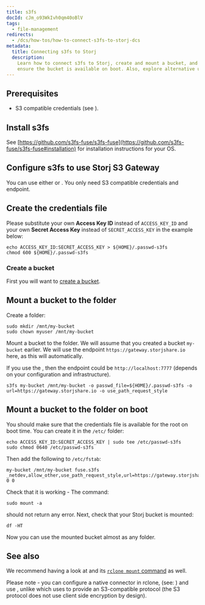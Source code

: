 ```yaml
---
title: s3fs
docId: cJm_o93WkIvh0qm40oBlV
tags:
  - file-management
redirects:
  - /dcs/how-tos/how-to-connect-s3fs-to-storj-dcs
metadata:
  title: Connecting s3fs to Storj
  description:
    Learn how to connect s3fs to Storj, create and mount a bucket, and
    ensure the bucket is available on boot. Also, explore alternative uses with rclone.
---
```


## Prerequisites

- S3 compatible credentials (see [](docId:AsyYcUJFbO1JI8-Tu8tW3)).

## Install s3fs

See [https://github.com/s3fs-fuse/s3fs-fuse](https://github.com/s3fs-fuse/s3fs-fuse#installation) for installation instructions for your OS.

## Configure s3fs to use Storj S3 Gateway

You can use either [](docId:EGM8O-1xt2Az03eBWT8Rf) or [](docId:yYCzPT8HHcbEZZMvfoCFa). You only need S3 compatible credentials and endpoint.

## Create the credentials file

Please substitute your own **Access Key ID** instead of `ACCESS_KEY_ID` and your own **Secret Access Key** instead of `SECRET_ACCESS_KEY` in the example below:

```Text
echo ACCESS_KEY_ID:SECRET_ACCESS_KEY > ${HOME}/.passwd-s3fs
chmod 600 ${HOME}/.passwd-s3fs
```

### Create a bucket

First you will want to [create a bucket](docId:pxdnqsVDjCLZgeEXt2S6x).

## Mount a bucket to the folder

Create a folder:

```Text
sudo mkdir /mnt/my-bucket
sudo chown myuser /mnt/my-bucket
```

Mount a bucket to the folder. We will assume that you created a bucket `my-bucket` earlier. We will use the endpoint `https://gateway.storjshare.io` here, as this will [](docId:yYCzPT8HHcbEZZMvfoCFa)automatically.

If you use the [](docId:EGM8O-1xt2Az03eBWT8Rf), then the endpoint could be `http://localhost:7777` (depends on your configuration and infrastructure).

```Text
s3fs my-bucket /mnt/my-bucket -o passwd_file=${HOME}/.passwd-s3fs -o url=https://gateway.storjshare.io -o use_path_request_style
```

## Mount a bucket to the folder on boot

You should make sure that the credentials file is available for the root on boot time. You can create it in the `/etc/` folder:

```Text
echo ACCESS_KEY_ID:SECRET_ACCESS_KEY | sudo tee /etc/passwd-s3fs
sudo chmod 0640 /etc/passwd-s3fs
```

Then add the following to `/etc/fstab`:

```Text
my-bucket /mnt/my-bucket fuse.s3fs _netdev,allow_other,use_path_request_style,url=https://gateway.storjshare.io 0 0
```

Check that it is working - The command:

```Text
sudo mount -a
```

should not return any error. Next, check that your Storj bucket is mounted:

```Text
df -HT
```

Now you can use the mounted bucket almost as any folder.

## See also

We recommend having a look at [](docId:LdrqSoECrAyE_LQMvj3aF) and its [`rclone mount` command](https://rclone.org/commands/rclone_mount/) as well.

Please note - you can configure a native connector in rclone, (see: [](docId:Mk51zylAE6xmqP7jUYAuX)) and use [](docId:Pksf8d0TCLY2tBgXeT18d), unlike [](docId:yYCzPT8HHcbEZZMvfoCFa) which uses[](docId:hf2uumViqYvS1oq8TYbeW) to provide an S3-compatible protocol (the S3 protocol does not use client side encryption by design).
